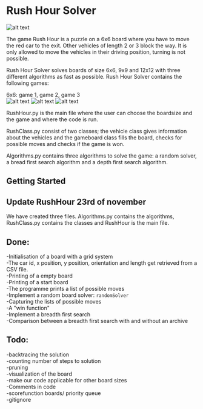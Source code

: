 # Rush Hour Solver

![alt text](http://heuristieken.nl/wiki/images/d/df/Rushhour.jpg)

The game Rush Hour is a puzzle on a 6x6 board where you have to move the red car to the exit. Other vehicles of length 2 or 3 block the way. It is only allowed to move the vehicles in their driving position, turning is not possible.  

Rush Hour Solver solves boards of size 6x6, 9x9 and 12x12 with three different algorithms as fast as possible. Rush Hour Solver contains the following games:  

6x6: game 1, game 2, game 3  
![alt text](http://heuristieken.nl/wiki/images/9/95/Rushhour6x6_1.jpg) ![alt text](http://heuristieken.nl/wiki/images/a/aa/Rushhour6x6_2.jpg) ![alt text](http://heuristieken.nl/wiki/images/c/c7/Rushhour6x6_3.jpg)  

RushHour.py is the main file where the user can choose the boardsize and the game and where the code is run.  

RushClass.py consist of two classes; the vehicle class gives information about the vehicles and the gameboard class fills the board, checks for possible moves and checks if the game is won.  

Algorithms.py contains three algorithms to solve the game: a random solver, a bread first search algorithm and a depth first search algorithm.  

## Getting Started  


## Update RushHour 23rd of november  

We have created three files. Algorithms.py contains the algorithms, RushClass.py contains the classes and RushHour is the main file.  

## Done:  
-Initialisation of a board with a grid system  
-The car id, x position, y position, orientation and length get retrieved from a CSV file.  
-Printing of a empty board  
-Printing of a start board  
-The programme prints a list of possible moves    
-Implement a random board solver: `randomSolver`  
-Capturing the lists of possible moves  
-A "win function"  
-Implement a breadth first search  
-Comparison between a breadth first search with and without an archive

## Todo:  
-backtracing the solution  
-counting number of steps to solution  
-pruning  
-visualization of the board  
-make our code applicable for other board sizes  
-Comments in code  
-scorefunction boards/ priority queue  
-gitignore  
